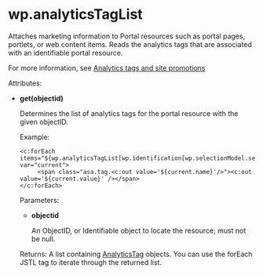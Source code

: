 # wp.analyticsTagList

Attaches marketing information to Portal resources such as portal pages, portlets, or web content items. Reads the analytics tags that are associated with an identifiable portal resource.

For more information, see [Analytics tags and site promotions](../admin-system/sa_asa_anal_tags_site_prom.md#)

Attributes:

-   **get\(objectid\)**

    Determines the list of analytics tags for the portal resource with the given objectID.

    Example:

    ```
    <c:forEach items="${wp.analyticsTagList[wp.identification[wp.selectionModel.selected]]}" var="current">    
         <span class="asa.tag.<c:out value='${current.name}'/>"><c:out value='${current.value}' /></span> 
    </c:forEach>
    ```

    Parameters:

    -   **objectid**

        An ObjectID, or Identifiable object to locate the resource; must not be null.

    Returns: A list containing [AnalyticsTag](themeopt_el_bean_analy_tag.md#) objects. You can use the forEach JSTL tag to iterate through the returned list.


